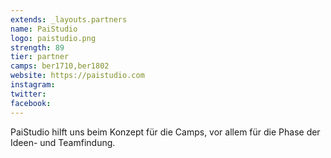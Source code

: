 ```yaml
---
extends: _layouts.partners
name: PaiStudio
logo: paistudio.png
strength: 89
tier: partner
camps: ber1710,ber1802
website: https://paistudio.com
instagram:
twitter:
facebook:
---
```


PaiStudio hilft uns beim Konzept für die Camps, vor allem für die Phase der Ideen- und Teamfindung.